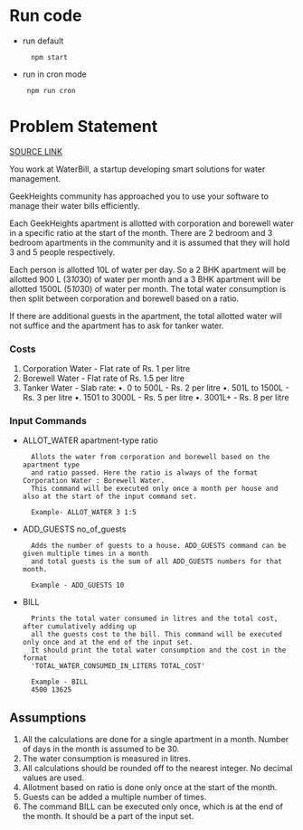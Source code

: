 # Run code
    
- run default 
    
        npm start 
 - run in cron mode
        
        npm run cron
# Problem Statement
[SOURCE LINK]('https://www.geektrust.com/coding/detailed/water-management')

You work at WaterBill, a startup developing smart solutions for water management.

GeekHeights community has approached you to use your software to manage their water bills efficiently.

Each GeekHeights apartment is allotted with corporation and borewell water in a specific ratio at the start of the month. There are 2 bedroom and 3 bedroom apartments in the community and it is assumed that they will hold 3 and 5 people respectively.

Each person is allotted 10L of water per day. So a 2 BHK apartment will be allotted 900 L (3*10*30) of water per month and a 3 BHK apartment will be allotted 1500L (5*10*30) of water per month. The total water consumption is then split between corporation and borewell based on a ratio.

If there are additional guests in the apartment, the total allotted water will not suffice and the apartment has to ask for tanker water.

### Costs

1. Corporation Water - Flat rate of Rs. 1 per litre
2. Borewell Water - Flat rate of Rs. 1.5 per litre
3. Tanker Water - Slab rate:
•. 0 to 500L - Rs. 2 per litre
•. 501L to 1500L - Rs. 3 per litre
•. 1501 to 3000L - Rs. 5 per litre
•. 3001L+ - Rs. 8 per litre

### Input Commands

- ALLOT_WATER apartment-type ratio

        Allots the water from corporation and borewell based on the apartment type 
        and ratio passed. Here the ratio is always of the format Corporation Water : Borewell Water. 
        This command will be executed only once a month per house and also at the start of the input command set.

        Example- ALLOT_WATER 3 1:5

- ADD_GUESTS no_of_guests

        Adds the number of guests to a house. ADD_GUESTS command can be given multiple times in a month 
        and total guests is the sum of all ADD_GUESTS numbers for that month.
        
        Example - ADD_GUESTS 10

- BILL

        Prints the total water consumed in litres and the total cost, after cumulatively adding up 
        all the guests cost to the bill. This command will be executed only once and at the end of the input set.
        It should print the total water consumption and the cost in the format
        'TOTAL_WATER_CONSUMED_IN_LITERS TOTAL_COST'
        
        Example - BILL
        4500 13625

## Assumptions
1. All the calculations are done for a single apartment in a month. Number of days in the month is assumed to be 30.
2. The water consumption is measured in litres.
3. All calculations should be rounded off to the nearest integer. No decimal values are used.
4. Allotment based on ratio is done only once at the start of the month.
5. Guests can be added a multiple number of times.
6. The command BILL can be executed only once, which is at the end of the month. It should be a part of the input set.
